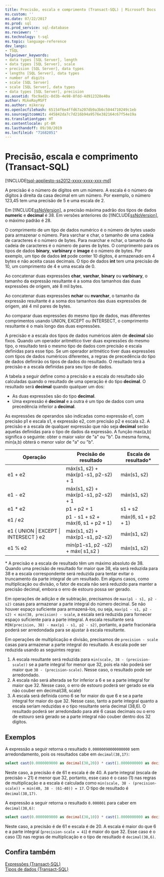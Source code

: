 ```yaml
---
title: Precisão, escala e comprimento (Transact-SQL) | Microsoft Docs
ms.custom: ''
ms.date: 07/22/2017
ms.prod: sql
ms.prod_service: sql-database
ms.reviewer: ''
ms.technology: t-sql
ms.topic: language-reference
dev_langs:
- TSQL
helpviewer_keywords:
- data types [SQL Server], length
- data types [SQL Server], scale
- precision [SQL Server], data types
- lengths [SQL Server], data types
- number of digits
- scale [SQL Server]
- scale [SQL Server], data types
- data types [SQL Server], precision
ms.assetid: fbc9ad2c-0d3b-4e98-8fdd-4d912328e40a
author: MikeRayMSFT
ms.author: mikeray
ms.openlocfilehash: 65154f6e4ffd67a207db9a3b6c5044710249c1eb
ms.sourcegitcommit: 445842da7c7d216b94a9576e382164c67f54e19a
ms.translationtype: HT
ms.contentlocale: pt-BR
ms.lasthandoff: 09/30/2019
ms.locfileid: "71682051"
---
```

# <a name="precision-scale-and-length-transact-sql"></a>Precisão, escala e comprimento (Transact-SQL)
[!INCLUDE[tsql-appliesto-ss2012-xxxx-xxxx-xxx-md](../../includes/tsql-appliesto-ss2012-xxxx-xxxx-xxx-md.md)]

A precisão é o número de dígitos em um número. A escala é o número de dígitos à direita da casa decimal em um número. Por exemplo, o número 123,45 tem uma precisão de 5 e uma escala de 2.
  
Em [!INCLUDE[ssNoVersion](../../includes/ssnoversion-md.md)], a precisão máxima padrão dos tipos de dados **numeric** e **decimal** é 38. Em versões anteriores do [!INCLUDE[ssNoVersion](../../includes/ssnoversion-md.md)], o máximo padrão é 28.
  
O comprimento de um tipo de dados numérico é o número de bytes usado para armazenar o número. Para varchar e char, o tamanho de uma cadeia de caracteres é o número de bytes. Para nvarchar e nchar, o tamanho da cadeia de caracteres é o número de pares de bytes. O comprimento para os tipos de dados **binary**, **varbinary** e **image** é o número de bytes. Por exemplo, um tipo de dados **int** pode conter 10 dígitos, é armazenado em 4 bytes e não aceita casas decimais. O tipo de dados **int** tem uma precisão de 10, um comprimento de 4 e uma escala de 0.
  
Ao concatenar duas expressões **char**, **varchar**, **binary** ou **varbinary**, o tamanho da expressão resultante é a soma dos tamanhos das duas expressões de origem, até 8 mil bytes.
  
Ao concatenar duas expressões **nchar** ou **nvarchar**, o tamanho da expressão resultante é a soma dos tamanhos das duas expressões de origem, até 4 mil pares de bytes.
  
Ao comparar duas expressões do mesmo tipo de dados, mas diferentes comprimentos usando UNION, EXCEPT ou INTERSECT, o comprimento resultante é o mais longo das duas expressões.
  
A precisão e a escala dos tipos de dados numéricos além de **decimal** são fixos. Quando um operador aritmético tiver duas expressões do mesmo tipo, o resultado terá o mesmo tipo de dados com precisão e escala definidas para esse tipo. Se um operador aritmético tiver duas expressões com tipos de dados numéricos diferentes, a regras de precedência do tipo de dados definirão os tipos de dados do resultado. O resultado terá a precisão e a escala definidas para seu tipo de dados.
  
A tabela a seguir define como a precisão e a escala do resultado são calculadas quando o resultado de uma operação é do tipo **decimal**. O resultado será **decimal** quando qualquer um dos:
-   As duas expressões são do tipo **decimal**.  
-   Uma expressão é **decimal** e a outra é um tipo de dados com uma precedência inferior a **decimal**.  
  
As expressões de operandos são indicadas como expressão e1, com precisão p1 e escala s1, e expressão e2, com precisão p2 e escala s2. A precisão e a escala de qualquer expressão que não seja **decimal** serão aquelas definidas para o tipo de dados da expressão. A função max(a,b) significa o seguinte: obter o maior valor de "a" ou "b". Da mesma forma, min(a,b) obterá o menor valor de "a" ou "b".
  
|Operação|Precisão de resultado|Escala de resultado*|  
|---|---|---|
|e1 + e2|máx(s1, s2) + máx(p1-s1, p2-s2) + 1|máx(s1, s2)|  
|e1 - e2|máx(s1, s2) + máx(p1-s1, p2-s2) + 1|máx(s1, s2)|  
|e1 * e2|p1 + p2 + 1|s1 + s2|  
|e1 / e2|p1 - s1 + s2 + máx(6, s1 + p2 + 1)|máx(6, s1 + p2 + 1)|  
|e1 { UNION &#124; EXCEPT &#124; INTERSECT } e2|máx(s1, s2) + máx(p1-s1, p2-s2)|máx(s1, s2)|  
|e1 % e2|mín(p1-s1, p2 -s2) + máx( s1,s2 )|máx(s1, s2)|  
  
\* A precisão e a escala de resultado têm um máximo absoluto de 38. Quando uma precisão de resultado for maior que 38, ela será reduzida para 38 e a escala correspondente será reduzida para tentar evitar o truncamento da parte integral de um resultado. Em alguns casos, como multiplicação ou divisão, o fator de escala não será reduzido para manter a precisão decimal, embora o erro de estouro possa ser gerado.

Em operações de adição e de subtração, precisamos de `max(p1 - s1, p2 - s2)` casas para armazenar a parte integral do número decimal. Se não houver espaço suficiente para armazená-los, ou seja, `max(p1 - s1, p2 - s2) < min(38, precision) - scale`, a escala será reduzida para fornecer espaço suficiente para a parte integral. A escala resultante será `MIN(precision, 38) - max(p1 - s1, p2 - s2)`, portanto, a parte fracionária poderá ser arredondada para se ajustar à escala resultante.

Em operações de multiplicação e divisão, precisamos de `precision - scale` casas para armazenar a parte integral do resultado. A escala pode ser reduzida usando as seguintes regras:
1.  A escala resultante será reduzida para `min(scale, 38 - (precision-scale))` se a parte integral for menor que 32, pois ela não poderá ser maior que `38 - (precision-scale)`. Nesse caso, o resultado pode ser arredondado.
1. A escala não será alterada se for inferior a 6 e se a parte integral for maior que 32. Nesse caso, o erro de estouro poderá ser gerado se ela não couber em decimal(38, scale) 
1. A escala será definida como 6 se for maior do que 6 e se a parte integral for maior do que 32. Nesse caso, tanto a parte integral quanto a escala seriam reduzidas e o tipo resultante seria decimal (38,6). O resultado poderá ser arredondado para até 6 casas decimais ou o erro de estouro será gerado se a parte integral não couber dentro dos 32 dígitos.

## <a name="examples"></a>Exemplos
A expressão a seguir retorna o resultado `0.00000090000000000` sem arredondamento, pois os resultados cabe em `decimal(38,17)`:
```sql
select cast(0.0000009000 as decimal(30,20)) * cast(1.0000000000 as decimal(30,20)) [decimal 38,17]
```
Neste caso, a precisão é de 61 e escala é de 40.
A parte integral (escala de precisão = 21) é menor que 32, portanto, esse caso é o caso (1) nas regras de multiplicação e a escala é calculada como `min(scale, 38 - (precision-scale)) = min(40, 38 - (61-40)) = 17`. O tipo de resultado é `decimal(38,17)`.

A expressão a seguir retorna o resultado `0.000001` para caber em `decimal(38,6)`:
```sql
select cast(0.0000009000 as decimal(30,10)) * cast(1.0000000000 as decimal(30,10)) [decimal(38, 6)]
```
Neste caso, a precisão é de 61 e escala é de 20.
A escala é maior do que 6 e a parte integral (`precision-scale = 41`) é maior do que 32. Esse caso é o caso (3) nas regras de multiplicação e o tipo de resultado é `decimal(38,6)`.

## <a name="see-also"></a>Confira também
[Expressões &#40;Transact-SQL&#41;](../../t-sql/language-elements/expressions-transact-sql.md)  
[Tipos de dados &#40;Transact-SQL&#41;](../../t-sql/data-types/data-types-transact-sql.md)
  

